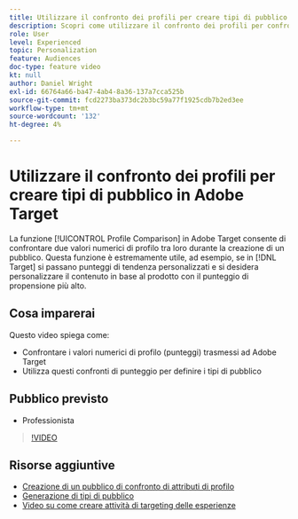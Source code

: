 ```yaml
---
title: Utilizzare il confronto dei profili per creare tipi di pubblico
description: Scopri come utilizzare il confronto dei profili per confrontare due valori numerici di profilo tra loro durante la creazione di un pubblico.
role: User
level: Experienced
topic: Personalization
feature: Audiences
doc-type: feature video
kt: null
author: Daniel Wright
exl-id: 66764a66-ba47-4ab4-8a36-137a7cca525b
source-git-commit: fcd2273ba373dc2b3bc59a77f1925cdb7b2ed3ee
workflow-type: tm+mt
source-wordcount: '132'
ht-degree: 4%

---
```


# Utilizzare il confronto dei profili per creare tipi di pubblico in Adobe Target

La funzione [!UICONTROL Profile Comparison] in Adobe Target consente di confrontare due valori numerici di profilo tra loro durante la creazione di un pubblico. Questa funzione è estremamente utile, ad esempio, se in [!DNL Target] si passano punteggi di tendenza personalizzati e si desidera personalizzare il contenuto in base al prodotto con il punteggio di propensione più alto.

## Cosa imparerai

Questo video spiega come:

* Confrontare i valori numerici di profilo (punteggi) trasmessi ad Adobe Target
* Utilizza questi confronti di punteggio per definire i tipi di pubblico

## Pubblico previsto

* Professionista

>[!VIDEO](https://video.tv.adobe.com/v/23218/?quality=12)

## Risorse aggiuntive

* [Creazione di un pubblico di confronto di attributi di profilo](https://experienceleague.adobe.com/docs/target/using/audiences/create-audiences/creating-a-profile-attribute-comparison-audience.html?lang=en)
* [Generazione di tipi di pubblico](https://experienceleague.adobe.com/docs/target/using/audiences/create-audiences/create-audience.html?lang=en)
* [Video su come creare attività di targeting delle esperienze](../activities/create-experience-targeting-activities.md)
